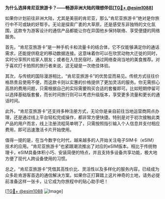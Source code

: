 **为什么选择肯尼亚旅游卡？——畅游非洲大陆的理想伴侣[[TG💪+ @esim1088](https://t.me/s/esim1088)]**

如果你计划前往非洲大陆，尤其是美丽的肯尼亚，那么“肯尼亚旅游卡”绝对是你旅行中不可或缺的好帮手。无论是探索广袤的大草原，还是感受东非独特的文化氛围，这款专为游客设计的通信产品都能让你在异国他乡保持联络、享受便捷的网络服务。

首先，“肯尼亚旅游卡”是一种手机卡和流量卡的结合体，它不仅能够满足你的通话需求，还能提供稳定的移动数据连接。这意味着你可以在欣赏动物大迁徙的同时，实时分享照片给家人朋友；或者在入住民宿时，通过网络查询当地的美食推荐。对于喜欢打卡拍照的旅行者来说，这无疑是一次绝佳体验。

其次，与传统的国际漫游相比，“肯尼亚旅游卡”的优势显而易见。传统方式往往价格昂贵且使用不便，而这款卡则以实惠的价格提供了更加灵活的服务。你无需担心高昂的费用问题，只需根据自己的实际需要购买合适的套餐即可。比如短期停留可以选择基础版套餐，而长时间旅行则可以考虑升级版本，享受更多流量和更长的通话时间。

此外，“肯尼亚旅游卡”还支持多种注册方式，无论你是亲自前往当地运营商网点办理，还是通过线上平台轻松完成操作，都非常方便快捷。特别是对于初次接触此类产品的用户而言，线上注册流程简单明了，只需按照指引输入个人信息并支付相应费用，即可迅速激活卡片开始使用。

值得一提的是，在当今数字化时代，越来越多的人开始关注电子SIM卡（eSIM）技术的应用。“肯尼亚旅游卡”也紧跟潮流推出了对应的eSIM版本。相比于传统物理卡，eSIM具备体积小巧、安装简便的特点，并且支持多设备共享功能，极大地方便了现代人跨设备使用的习惯。

总之，“肯尼亚旅游卡”凭借其高性价比、灵活性以及多样化的服务内容，已经成为众多赴肯游客首选的通信解决方案。如果你正打算踏上这片神奇的土地，请务必提前准备这样一张卡，让它成为你旅程中的贴心助手吧！

[[TG💪+ @esim1088](https://t.me/s/esim1088) ![Image](https://i.postimg.cc/4NQfJmqS/Snipaste-2025-05-13-00-14-12.png)]